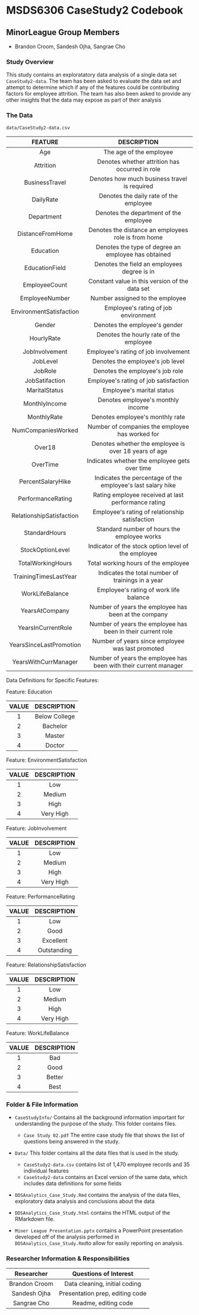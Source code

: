 # MSDS6306 CaseStudy2 Codebook

## MinorLeague Group Members
- Brandon Croom, Sandesh Ojha, Sangrae Cho

### Study Overview
This study contains an exploratatory data analysis of a single data set `CaseStudy2-data`. The team has been asked to evaluate the data set and attempt to determine which if any of the features could be contributing factors for employee attrition. The team has also been asked to provide any other insights that the data may expose as part of their analysis

### The Data

`data/CaseStudy2-data.csv`

| FEATURE                 | DESCRIPTION            |
|:-----------------------:|:---------------------:|
|Age                      | The age of the employee |
|Attrition                | Denotes whether attrition has occurred in role |
|BusinessTravel           | Denotes how much business travel is required   |
|DailyRate                | Denotes the daily rate of the employee |
|Department               | Denotes the department of the employee |
|DistanceFromHome         | Denotes the distance an employees role is from home |
|Education                | Denotes the type of degree an employee has obtained |
|EducationField           | Denotes the field an employees degree is in         |
|EmployeeCount            | Constant value in this version of the data set |
|EmployeeNumber           | Number assigned to the employee |
|EnvironmentSatisfaction  | Employee's rating of job environment |
|Gender                   | Denotes the employee's gender |
|HourlyRate               | Denotes the hourly rate of the employee |
|JobInvolvement           | Employee's rating of job involvement |
|JobLevel                 | Denotes the employee's job level |
|JobRole                  | Denotes the employee's job role |
|JobSatifaction           | Employee's rating of job satisfaction |
|MaritalStatus            | Employee's marital status |
|MonthlyIncome            | Denotes employee's monthly income |
|MonthlyRate              | Denotes employee's monthly rate |
|NumCompaniesWorked       | Number of companies the employee has worked for |
|Over18                   | Denotes whether the employee is over 18 years of age |
|OverTime                 | Indicates whether the employee gets over time | 
|PercentSalaryHike        | Indicates the percentage of the employee's last salary hike |
|PerformanceRating        | Rating employee received at last performance rating |
|RelationshipSatisfaction | Employee's rating of relationship satisfaction |
|StandardHours            | Standard number of hours the employee works |
|StockOptionLevel         | Indicator of the stock option level of the employee |
|TotalWorkingHours        | Total working hours of the employee |
|TrainingTimesLastYear    | Indicates the total number of trainings in a year |
|WorkLifeBalance          | Employee's rating of work life balance |
|YearsAtCompany           | Number of years the employee has been at the company |
|YearsInCurrentRole       | Number of years the employee has been in their current role |
|YearsSinceLastPromotion  | Number of years since employee was last promoted |
|YearsWithCurrManager     | Number of years the employee has been with their current manager |

Data Definitions for Specific Features:

Feature: Education

| VALUE       | DESCRIPTION           |
|:-----------:|:---------------------:|
| 1           | Below College         |
| 2           | Bachelor              |
| 3           | Master                |
| 4           | Doctor                |

Feature: EnvironmentSatisfaction

| VALUE       | DESCRIPTION           |
|:-----------:|:---------------------:|
| 1           | Low                   |
| 2           | Medium                |
| 3           | High                  |
| 4           | Very High             |

Feature: JobInvolvement

| VALUE       | DESCRIPTION           |
|:-----------:|:---------------------:|
| 1           | Low                   |
| 2           | Medium                |
| 3           | High                  |
| 4           | Very High             |

Feature: PerformanceRating

| VALUE       | DESCRIPTION           |
|:-----------:|:---------------------:|
| 1           | Low                   |
| 2           | Good                  |
| 3           | Excellent             |
| 4           | Outstanding           |

Feature: RelationshipSatisfaction

| VALUE       | DESCRIPTION           |
|:-----------:|:---------------------:|
| 1           | Low                   |
| 2           | Medium                |
| 3           | High                  |
| 4           | Very High             |

Feature: WorkLifeBalance

| VALUE       | DESCRIPTION           |
|:-----------:|:---------------------:|
| 1           | Bad                   |
| 2           | Good                  |
| 3           | Better                |
| 4           | Best                  |

### Folder & File Information

- `CaseStudyInfo/` Contains all the background information important for understanding
the purpose of the study. This folder contains files.

  + `Case Study 02.pdf` The entire case study file that shows the list of questions being answered
  in the study.
  
- `Data/` This folder contains all the data files that is used in the study.

  + `CaseStudy2-data.csv` contains list of 1,470 employee records and 35 individual features
  + `CaseStudy2-data` contains an Excel version of the same data, which includes data definitions for some fields
  
 - `DDSAnalytics_Case_Study.Rmd` contains the analysis of the data files, exploratory data analysis and conclusions about the data
 
 - `DDSAnalytics_Case_Study.html` contains the HTML output of the RMarkdown file.
 
 - `Miner League Presentation.pptx` contains a PowerPoint presentation developed off of the analysis performed in `DDSAnalytics_Case_Study.Rmd`to allow for easily reporting on analysis.


### Researcher Information & Responsibilities

| Researcher | Questions of Interest |
|:-----------:|:---------------------:|
|Brandon Croom|Data cleaning, initial coding   |
|Sandesh Ojha|Presentation prep, editing code |
|Sangrae Cho|Readme, editing code|
